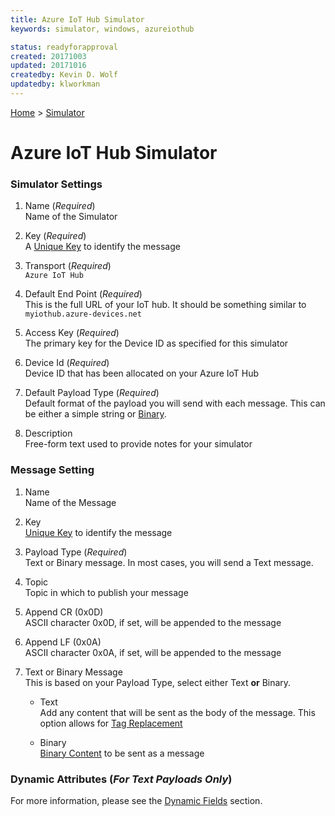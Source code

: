 ```yaml
---
title: Azure IoT Hub Simulator
keywords: simulator, windows, azureiothub

status: readyforapproval
created: 20171003
updated: 20171016
createdby: Kevin D. Wolf
updatedby: klworkman
---
```

[Home](../Index.md) > [Simulator](Index.md)
# Azure IoT Hub Simulator

### Simulator Settings

1. Name (*Required*)  
Name of the Simulator

2. Key (*Required*)  
A [Unique Key](../Topics/Keys.md) to identify the message

3. Transport (*Required*)  
`Azure IoT Hub`

4. Default End Point (*Required*)  
This is the full URL of your IoT hub. It should be something similar to `myiothub.azure-devices.net`

5. Access Key (*Required*)  
The primary key for the Device ID as specified for this simulator

6. Device Id (*Required*)    
Device ID that has been allocated on your Azure IoT Hub

7. Default Payload Type (*Required*)     
Default format of the payload you will send with each message.  This can be either a simple string or [Binary](BinaryContent.md).

8. Description     
Free-form text used to provide notes for your simulator

### Message Setting

1. Name     
Name of the Message

2. Key     
[Unique Key](../Topics/Keys.md) to identify the message

3. Payload Type (*Required*)     
Text or Binary message.  In most cases, you will send a Text message.

4. Topic      
Topic in which to publish your message

5. Append CR (0x0D)    
ASCII character 0x0D, if set, will be appended to the message

6. Append LF (0x0A)      
ASCII character 0x0A, if set, will be appended to the message

7. Text or Binary Message   
This is based on your Payload Type, select either Text **or** Binary.
   * Text     
     Add any content that will be sent as the body of the message.  This option allows for [Tag Replacement](DynamicFields.md)

   * Binary     
     [Binary Content](BinaryContent.md) to be sent as a message

### Dynamic Attributes (*For Text Payloads Only*)     
For more information, please see the [Dynamic Fields](DynamicFields.md) section.
